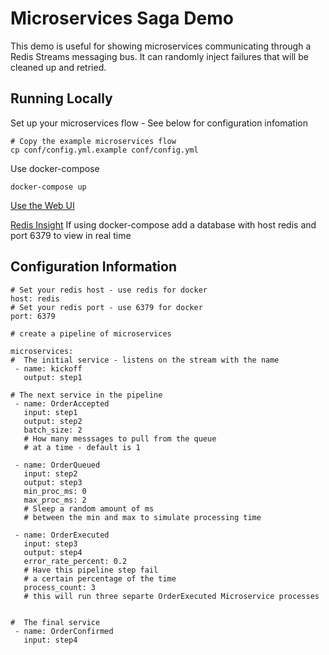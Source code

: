# Microservices Saga Demo

This demo is useful for showing microservices communicating through a Redis Streams messaging bus.  It can randomly inject failures that will be cleaned up and retried.

## Running Locally

Set up your microservices flow - See below for configuration infomation

```
# Copy the example microservices flow
cp conf/config.yml.example conf/config.yml

```

Use docker-compose

```
docker-compose up
```

[Use the Web UI](http://localhost:5010)

[Redis Insight](http://localhost:8088) If using docker-compose add a database with host redis and port 6379 to view in real time


## Configuration Information

```
# Set your redis host - use redis for docker
host: redis
# Set your redis port - use 6379 for docker
port: 6379

# create a pipeline of microservices

microservices:
#  The initial service - listens on the stream with the name
 - name: kickoff
   output: step1

# The next service in the pipeline
 - name: OrderAccepted
   input: step1
   output: step2
   batch_size: 2 
   # How many messsages to pull from the queue 
   # at a time - default is 1

 - name: OrderQueued
   input: step2
   output: step3
   min_proc_ms: 0
   max_proc_ms: 2
   # Sleep a random amount of ms
   # between the min and max to simulate processing time

 - name: OrderExecuted
   input: step3
   output: step4
   error_rate_percent: 0.2
   # Have this pipeline step fail 
   # a certain percentage of the time 
   process_count: 3
   # this will run three separte OrderExecuted Microservice processes
   

#  The final service
 - name: OrderConfirmed
   input: step4  
```
